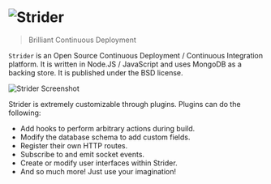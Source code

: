 # ![Strider][logo]

> Brilliant Continuous Deployment

`Strider` is an Open Source Continuous Deployment / Continuous Integration
platform. It is written in Node.JS / JavaScript and uses MongoDB as a backing
store. It is published under the BSD license.

![Strider Screenshot][screenshot]

Strider is extremely customizable through plugins. Plugins can do the following:

- Add hooks to perform arbitrary actions during build.
- Modify the database schema to add custom fields.
- Register their own HTTP routes.
- Subscribe to and emit socket events.
- Create or modify user interfaces within Strider.
- And so much more! Just use your imagination!

[logo]: https://raw.github.com/Strider-CD/strider/master/public/images/top_github.png
[screenshot]: /docs/screenshots/dashboard.jpg
